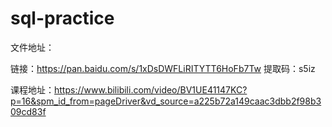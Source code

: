 # sql-practice
文件地址：

链接：https://pan.baidu.com/s/1xDsDWFLiRITYTT6HoFb7Tw 
提取码：s5iz

课程地址：https://www.bilibili.com/video/BV1UE41147KC?p=16&spm_id_from=pageDriver&vd_source=a225b72a149caac3dbb2f98b309cd83f
